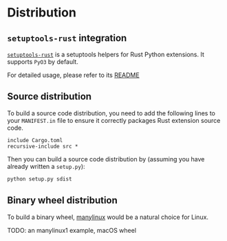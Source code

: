 # Distribution

## `setuptools-rust` integration

[`setuptools-rust`][setuptools-rust] is a setuptools helpers for Rust Python extensions. It supports `PyO3` by default.

For detailed usage, please refer to its [README](https://github.com/PyO3/setuptools-rust/blob/master/README.rst)

## Source distribution

To build a source code distribution, you need to add the following lines to your `MANIFEST.in` file to ensure it correctly packages Rust extension source code.

```text
include Cargo.toml
recursive-include src *
```

Then you can build a source code distribution by (assuming you have already written a `setup.py`):

```bash
python setup.py sdist
```

## Binary wheel distribution

To build a binary wheel, [manylinux](https://github.com/pypa/manylinux) would be a natural choice for Linux.

TODO: an manylinux1 example, macOS wheel

[setuptools-rust]: https://github.com/PyO3/setuptools-rust
